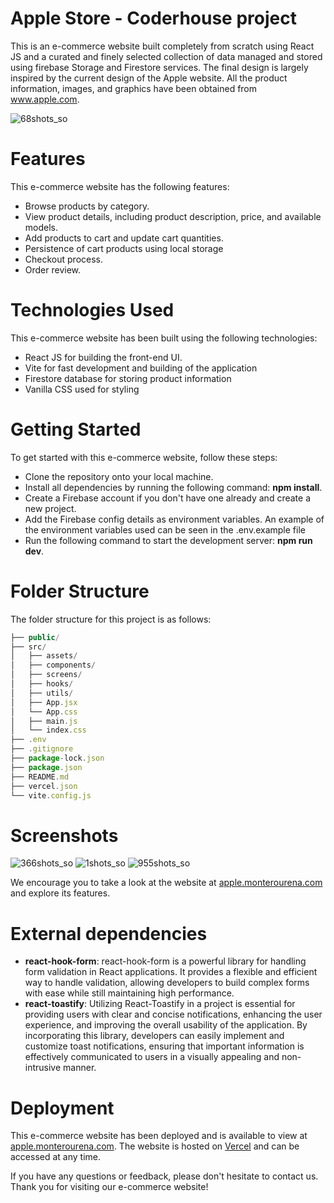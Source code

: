# Apple Store - Coderhouse project
This is an e-commerce website built completely from scratch using React JS and a curated and finely selected collection of data managed and stored using firebase Storage and Firestore services. The final design is largely inspired by the current design of the Apple website. All the product information, images, and graphics have been obtained from www.apple.com.

![68shots_so](https://github.com/monterourena/coderhouse-reactjs-project/assets/117543842/b7bdd777-0cb3-4821-bfe1-aa4714aec002)



# Features
This e-commerce website has the following features:

- Browse products by category.
- View product details, including product description, price, and available models.
- Add products to cart and update cart quantities.
- Persistence of cart products using local storage
- Checkout process.
- Order review.

# Technologies Used
This e-commerce website has been built using the following technologies:
- React JS for building the front-end UI.
- Vite for fast development and building of the application
- Firestore database for storing product information
- Vanilla CSS used for styling

# Getting Started
To get started with this e-commerce website, follow these steps:
- Clone the repository onto your local machine.
- Install all dependencies by running the following command: **npm install**.
- Create a Firebase account if you don't have one already and create a new project.
- Add the Firebase config details as environment variables. An example of the environment variables used can be seen in the .env.example file
- Run the following command to start the development server: **npm run dev**.

# Folder Structure
The folder structure for this project is as follows:
```js
├── public/
├── src/
│   ├── assets/
│   ├── components/
│   ├── screens/
│   ├── hooks/
│   ├── utils/
│   ├── App.jsx
│   └── App.css
│   ├── main.js
│   └── index.css
├── .env
├── .gitignore
├── package-lock.json
├── package.json
├── README.md
├── vercel.json
└── vite.config.js
```


# Screenshots

![366shots_so](https://user-images.githubusercontent.com/117543842/236820979-6907e856-ae58-4c1e-8d35-058acc7f151c.png)
![1shots_so](https://github.com/monterourena/coderhouse-reactjs-project/assets/117543842/a10bdae3-f0b7-4060-94ab-f5a4786d48a5)
![955shots_so](https://github.com/monterourena/coderhouse-reactjs-project/assets/117543842/11a5ba5f-afe9-44d5-9728-7285f261be44)


We encourage you to take a look at the website at [apple.monterourena.com](http://apple.monterourena.com) and explore its features. 

# External dependencies
- **react-hook-form**: react-hook-form is a powerful library for handling form validation in React applications. It provides a flexible and efficient way to handle validation, allowing developers to build complex forms with ease while still maintaining high performance.
- **react-toastify**:  Utilizing React-Toastify in a project is essential for providing users with clear and concise notifications, enhancing the user experience, and improving the overall usability of the application. By incorporating this library, developers can easily implement and customize toast notifications, ensuring that important information is effectively communicated to users in a visually appealing and non-intrusive manner.

# Deployment
This e-commerce website has been deployed and is available to view at [apple.monterourena.com](http://apple.monterourena.com). The website is hosted on [Vercel](http://www.vercel.com) and can be accessed at any time.

If you have any questions or feedback, please don't hesitate to contact us. Thank you for visiting our e-commerce website!

